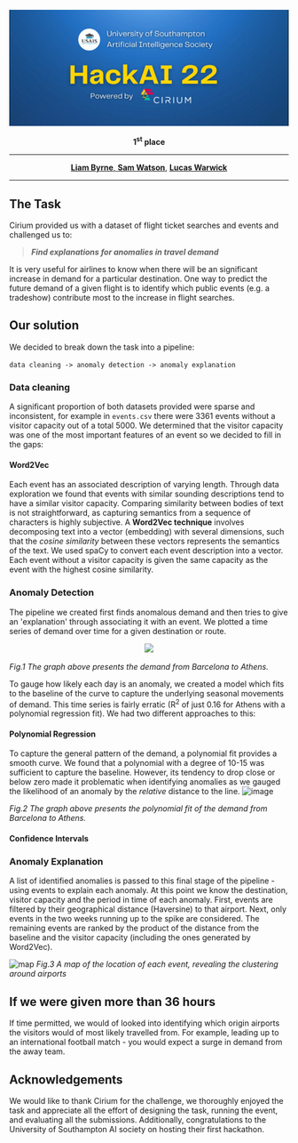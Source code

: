 <p align="center">
  <img src="./images/banner.png">
</p>

<p align="center">
  <b>1<sup>st</sup> place</b>
</p>

---

<p align="center">
  <a href="https://github.com/liamhbyrne"><b>Liam Byrne</b>, <a href="https://github.com/samwatsonn"><b>Sam Watson</b></a>, <a href="https://github.com/lucaswarwick02"><b>Lucas Warwick</b></a>
</p>

---

## The Task
Cirium provided us with a dataset of flight ticket searches and events and challenged us to:
  
>**_Find explanations for anomalies in travel demand_** 


It is very useful for airlines to know when there will be an significant increase in demand for a particular destination. One way to predict the future demand of a given flight is to identify which public events (e.g. a tradeshow) contribute most to the increase in flight searches.
  
## Our solution
We decided to break down the task into a pipeline:

`data cleaning -> anomaly detection -> anomaly explanation`
### Data cleaning
A significant proportion of both datasets provided were sparse and inconsistent, for example in `events.csv` there were 3361 events without a visitor capacity out of a total 5000. 
We determined that the visitor capacity was one of the most important features of an event so we decided to fill in the gaps:
#### Word2Vec
Each event has an associated description of varying length. Through data exploration we found that events with similar sounding descriptions tend to have a similar visitor capacity. Comparing similarity between bodies of text is not straightforward, as capturing semantics from a sequence of characters is highly subjective. A **Word2Vec technique** involves decomposing text into a vector (embedding) with several dimensions, such that the _cosine similarity_ between these vectors represents the semantics of the text. We used spaCy to convert each event description into a vector. Each event without a visitor capacity is given the same capacity as the event with the highest cosine similarity.

### Anomaly Detection
The pipeline we created first finds anomalous demand and then tries to give an 'explanation' through associating it with an event. We plotted a time series of demand over time for a given destination or route. 
  
<p align="center">
  <img src="https://user-images.githubusercontent.com/47918966/155037630-1bd7d98b-872d-4a1c-8c40-250c501c7fc2.png">
</p> 

_Fig.1 The graph above presents the demand from Barcelona to Athens._

To gauge how likely each day is an anomaly, we created a model which fits to the baseline of the curve to capture the underlying seasonal movements of demand. This time series is fairly erratic (R<sup>2</sup> of just 0.16 for Athens with a polynomial regression fit). We had two different approaches to this:
#### Polynomial Regression
To capture the general pattern of the demand, a polynomial fit provides a smooth curve. We found that a polynomial with a degree of 10-15 was sufficient to capture the baseline. However, its tendency to drop close or below zero made it problematic when identifying anomalies as we gauged the likelihood of an anomaly by the _relative_ distance to the line.
![image](https://user-images.githubusercontent.com/47918966/155037269-8fd7f0c6-36e3-4bb3-984d-de43a1cd54ed.png) 

_Fig.2 The graph above presents the polynomial fit of the demand from Barcelona to Athens._

#### Confidence Intervals

### Anomaly Explanation
A list of identified anomalies is passed to this final stage of the pipeline - using events to explain each anomaly. At this point we know the destination, visitor capacity and the period in time of each anomaly. First, events are filtered by their geographical distance (Haversine) to that airport. Next, only events in the two weeks running up to the spike are considered. The remaining events are ranked by the product of the distance from the baseline and the visitor capacity (including the ones generated by Word2Vec). 

![map](https://media.discordapp.net/attachments/943289646509592576/944980177845358622/unknown.png?width=1060&height=676)
_Fig.3 A map of the location of each event, revealing the clustering around airports_

## If we were given more than 36 hours
If time permitted, we would of looked into identifying which origin airports the visitors would of most likely travelled from. For example, leading up to an international football match - you would expect a surge in demand from the away team.

## Acknowledgements
We would like to thank Cirium for the challenge, we thoroughly enjoyed the task and appreciate all the effort of designing the task, running the event, and evaluating all the submissions. Additionally, congratulations to the University of Southampton AI society on hosting their first hackathon. 
